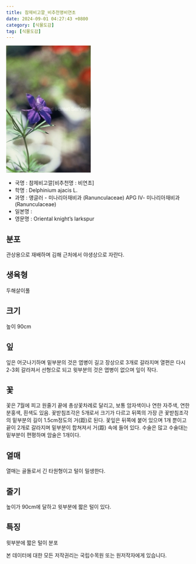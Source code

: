 ```yaml
---
title: 참제비고깔_비추천명비연초
date: 2024-09-01 04:27:43 +0800
category: [식물도감]
tag: [식물도감]
---
```




![참제비고깔[비추천명 : 비연초]](/assets/img/fileUpload/plants/basic/Ranunculaceae/Delphinium/19443/2_th2.JPG)
- 국명 : 참제비고깔[비추천명 : 비연초]
- 학명 : Delphinium ajacis L.
- 과명 : 앵글러 - 미나리아재비과 (Ranunculaceae) APG Ⅳ- 미나리아재비과 (Ranunculaceae)
- 일본명 : 
- 영문명 : Oriental knight’s larkspur


## 분포
관상용으로 재배하며 김해 근처에서 야생상으로 자란다.
## 생육형
두해살이풀
## 크기
높이 90cm
## 잎
잎은 어긋나기하며 밑부분의 것은 엽병이 길고 장상으로 3개로 갈라지며 열편은 다시 2-3회 갈라져서 선형으로 되고 윗부분의 것은 엽병이 없으며 잎이 작다.
## 꽃
꽃은 7월에 피고 원줄기 끝에 총상꽃차례로 달리고, 보통 암자색이나 연한 자주색, 연한 분홍색, 흰색도 있음. 꽃받침조각은 5개로서 크기가 다르고 뒤쪽의 가장 큰 꽃받침조각의 밑부분의 길이 1.5cm정도의 거(距)로 된다. 꽃잎은 뒤쪽에 붙어 있으며 1개 뿐이고 끝이 2개로 갈라지며 밑부분이 합쳐져서 거(距) 속에 들어 있다. 수술은 많고 수술대는 밑부분이 편평하며 암술은 1개이다.
## 열매
열매는 골돌로서 긴 타원형이고 털이 밀생한다.
## 줄기
높이가 90cm에 달하고 윗부분에 짧은 털이 있다.
## 특징
윗부분에 짧은 털이 분포






본 데이터에 대한 모든 저작권리는 국립수목원 또는 원저작자에게 있습니다.
